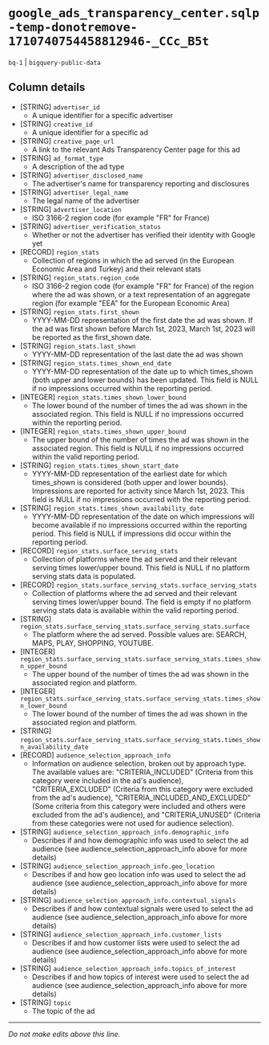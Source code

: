 # `google_ads_transparency_center.sqlp-temp-donotremove-1710740754458812946-_CCc_B5t`
`bq-1` | `bigquery-public-data`

## Column details
* [STRING]    `advertiser_id`
  - A unique identifier for a specific advertiser
* [STRING]    `creative_id`
  - A unique identifier for a specific ad
* [STRING]    `creative_page_url`
  - A link to the relevant Ads Transparency Center page for this ad
* [STRING]    `ad_format_type`
  - A description of the ad type
* [STRING]    `advertiser_disclosed_name`
  - The advertiser's name for transparency reporting and disclosures
* [STRING]    `advertiser_legal_name`
  - The legal name of the advertiser
* [STRING]    `advertiser_location`
  - ISO 3166-2 region code (for example "FR" for France)
* [STRING]    `advertiser_verification_status`
  - Whether or not the advertiser has verified their identity with Google yet
* [RECORD]    `region_stats`
  - Collection of regions in which the ad served (in the European Economic Area and Turkey) and their relevant stats
* [STRING]    `region_stats.region_code`
  - ISO 3166-2 region code (for example "FR" for France) of the region where the ad was shown, or a text representation of an aggregate region (for example "EEA" for the European Economic Area)
* [STRING]    `region_stats.first_shown`
  - YYYY-MM-DD representation of the first date the ad was shown. If the ad was first shown before March 1st, 2023, March 1st, 2023 will be reported as the first_shown date.
* [STRING]    `region_stats.last_shown`
  - YYYY-MM-DD representation of the last date the ad was shown
* [STRING]    `region_stats.times_shown_end_date`
  - YYYY-MM-DD representation of the date up to which times_shown (both upper and lower bounds) has been updated. This field is NULL if no impressions occurred within the reporting period.
* [INTEGER]   `region_stats.times_shown_lower_bound`
  - The lower bound of the number of times the ad was shown in the associated region. This field is NULL if no impressions occurred within the reporting period.
* [INTEGER]   `region_stats.times_shown_upper_bound`
  - The upper bound of the number of times the ad was shown in the associated region. This field is NULL if no impressions occurred within the valid reporting period.
* [STRING]    `region_stats.times_shown_start_date`
  - YYYY-MM-DD representation of the earliest date for which times_shown is considered (both upper and lower bounds). Impressions are reported for activity since March 1st, 2023. This field is NULL if no impressions occurred with the reporting period.
* [STRING]    `region_stats.times_shown_availability_date`
  - YYYY-MM-DD representation of the date on which impressions will become available if no impressions occurred within the reporting period. This field is NULL if impressions did occur within the reporting period.
* [RECORD]    `region_stats.surface_serving_stats`
  - Collection of platforms where the ad served and their relevant serving times lower/upper bound. This field is NULL if no platform serving stats data is populated.
* [RECORD]    `region_stats.surface_serving_stats.surface_serving_stats`
  - Collection of platforms where the ad served and their relevant serving times lower/upper bound. The field is empty if no platform serving stats data is available within the valid reporting period.
* [STRING]    `region_stats.surface_serving_stats.surface_serving_stats.surface`
  - The platform where the ad served. Possible values are: SEARCH, MAPS, PLAY, SHOPPING, YOUTUBE.
* [INTEGER]   `region_stats.surface_serving_stats.surface_serving_stats.times_shown_upper_bound`
  - The upper bound of the number of times the ad was shown in the associated region and platform.
* [INTEGER]   `region_stats.surface_serving_stats.surface_serving_stats.times_shown_lower_bound`
  - The lower bound of the number of times the ad was shown in the associated region and platform.
* [STRING]    `region_stats.surface_serving_stats.surface_serving_stats.times_shown_availability_date`
* [RECORD]    `audience_selection_approach_info`
  - Information on audience selection, broken out by approach type. The available values are: "CRITERIA_INCLUDED" (Criteria from this category were included in the ad's audience), "CRITERIA_EXCLUDED" (Criteria from this category were excluded from the ad's audience), "CRITERIA_INCLUDED_AND_EXCLUDED" (Some criteria from this category were included and others were excluded from the ad's audience), and "CRITERIA_UNUSED" (Criteria from these categories were not used for audience selection).
* [STRING]    `audience_selection_approach_info.demographic_info`
  - Describes if and how demographic info was used to select the ad audience (see audience_selection_approach_info above for more details)
* [STRING]    `audience_selection_approach_info.geo_location`
  - Describes if and how geo location info was used to select the ad audience (see audience_selection_approach_info above for more details)
* [STRING]    `audience_selection_approach_info.contextual_signals`
  - Describes if and how contextual signals were used to select the ad audience (see audience_selection_approach_info above for more details)
* [STRING]    `audience_selection_approach_info.customer_lists`
  - Describes if and how customer lists were used to select the ad audience (see audience_selection_approach_info above for more details)
* [STRING]    `audience_selection_approach_info.topics_of_interest`
  - Describes if and how topics of interest were used to select the ad audience (see audience_selection_approach_info above for more details)
* [STRING]    `topic`
  - The topic of the ad

-------------------------------------------------------------------------------
*Do not make edits above this line.*
